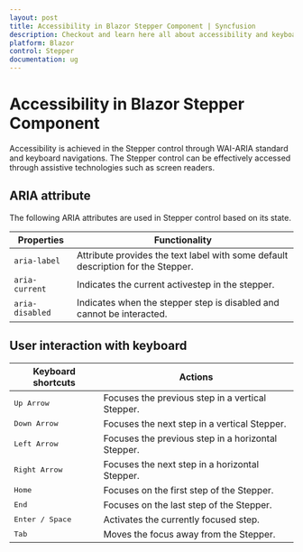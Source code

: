```yaml
---
layout: post
title: Accessibility in Blazor Stepper Component | Syncfusion
description: Checkout and learn here all about accessibility and keyboard interaction in Syncfusion Stepper component and much more.
platform: Blazor
control: Stepper
documentation: ug
---
```


# Accessibility in Blazor Stepper Component

Accessibility is achieved in the Stepper control through WAI-ARIA standard and keyboard navigations. The Stepper control can be effectively accessed through assistive technologies such as screen readers.

## ARIA attribute

The following ARIA attributes are used in Stepper control based on its state.

| Properties | Functionality |
| ------------ | ----------------------- |
| `aria-label` | Attribute provides the text label with some default description for the Stepper. |
| `aria-current` | Indicates the current activestep in the stepper. |
| `aria-disabled`| Indicates when the stepper step is disabled and cannot be interacted. |

## User interaction with keyboard

| **Keyboard shortcuts** | **Actions** |
| --- | --- |
| <kbd>Up Arrow</kbd> | Focuses the previous step in a vertical Stepper. |
| <kbd>Down Arrow</kbd> | Focuses the next step in a vertical Stepper. |
| <kbd>Left Arrow</kbd> | Focuses the previous step in a horizontal Stepper. |
| <kbd>Right Arrow</kbd> | Focuses the next step in a horizontal Stepper. |
| <kbd>Home</kbd> | Focuses on the first step of the Stepper. |
| <kbd>End</kbd> | Focuses on the last step of the Stepper. |
| <kbd>Enter / Space</kbd> | Activates the currently focused step. |
| <kbd>Tab</kbd> | Moves the focus away from the Stepper. |